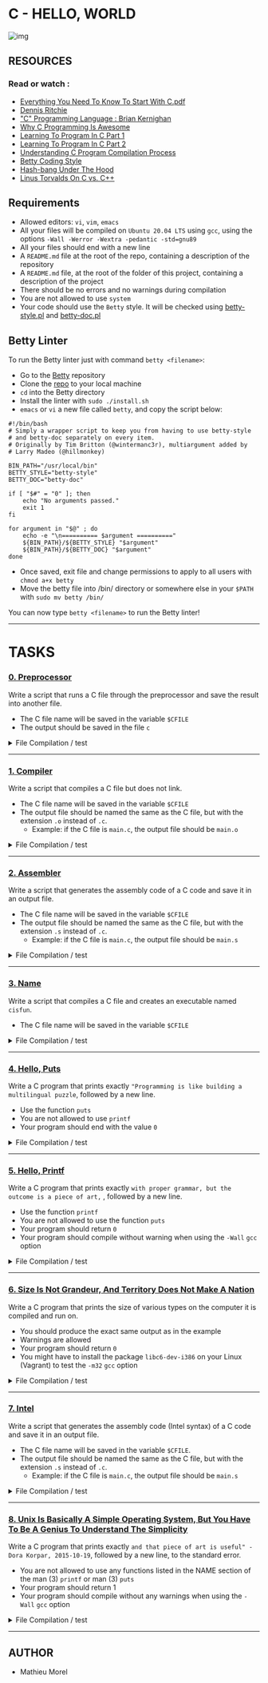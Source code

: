 # C - HELLO, WORLD

![img](https://s3.amazonaws.com/intranet-projects-files/holbertonschool-low_level_programming/212/cisfun.jpg)

## RESOURCES
### Read or watch :

- [Everything You Need To Know To Start With C.pdf](https://intranet.hbtn.io/rltoken/XD2enUOSVFbnWTe9TeMy-A)
- [Dennis Ritchie](https://intranet.hbtn.io/rltoken/z_bMXWzGREPdNusi75hIaA)
- ["C" Programming Language : Brian Kernighan](https://intranet.hbtn.io/rltoken/ALlxQP48pUddRMMOU9IYrw)
- [Why C Programming Is Awesome](https://intranet.hbtn.io/rltoken/jeQhdiiq4EemF-jlzBCHKw)
- [Learning To Program In C Part 1](https://intranet.hbtn.io/rltoken/y-sbT9uSCGF6ml1ZPOvyJg)
- [Learning To Program In C Part 2](https://intranet.hbtn.io/rltoken/r3mDdJIpJHmu4TdJBV95gQ)
- [Understanding C Program Compilation Process](https://intranet.hbtn.io/rltoken/tjRducuDVR9ftHsOFxdYmw)
- [Betty Coding Style](https://intranet.hbtn.io/rltoken/GQphLz55nty5zAzT6XAkOA)
- [Hash-bang Under The Hood](https://intranet.hbtn.io/rltoken/3g2P7dlYovV0nY7Caeylnw)
- [Linus Torvalds On C vs. C++](https://intranet.hbtn.io/rltoken/fXapDTlCYs_KsVAJhxfz6A)

## Requirements

- Allowed editors: `vi`, `vim`, `emacs`
- All your files will be compiled on `Ubuntu 20.04 LTS` using `gcc`, using the options `-Wall -Werror -Wextra -pedantic -std=gnu89`
- All your files should end with a new line
- A `README.md` file at the root of the repo, containing a description of the repository
- A `README.md` file, at the root of the folder of this project, containing a description of the project
- There should be no errors and no warnings during compilation
- You are not allowed to use `system`
- Your code should use the `Betty` style. It will be checked using [betty-style.pl](https://github.com/hs-hq/Betty/blob/master/betty-style.pl) and [betty-doc.pl](https://github.com/hs-hq/Betty/blob/master/betty-doc.pl)

## Betty Linter

To run the Betty linter just with command `betty <filename>`:

- Go to the [Betty](https://github.com/hs-hq/Betty) repository
- Clone the [repo](https://github.com/hs-hq/Betty) to your local machine
- `cd` into the Betty directory
- Install the linter with `sudo ./install.sh`
- `emacs` or `vi` a new file called `betty`, and copy the script below:

```
#!/bin/bash
# Simply a wrapper script to keep you from having to use betty-style
# and betty-doc separately on every item.
# Originally by Tim Britton (@wintermanc3r), multiargument added by
# Larry Madeo (@hillmonkey)

BIN_PATH="/usr/local/bin"
BETTY_STYLE="betty-style"
BETTY_DOC="betty-doc"

if [ "$#" = "0" ]; then
    echo "No arguments passed."
    exit 1
fi

for argument in "$@" ; do
    echo -e "\n========== $argument =========="
    ${BIN_PATH}/${BETTY_STYLE} "$argument"
    ${BIN_PATH}/${BETTY_DOC} "$argument"
done
```

- Once saved, exit file and change permissions to apply to all users with `chmod a+x betty`
- Move the betty file into /bin/ directory or somewhere else in your `$PATH` with `sudo mv betty /bin/`
  
You can now type `betty <filename>` to run the Betty linter!

-------------------------
                                                          
# TASKS

### [0. Preprocessor](https://github.com/MathieuMorel62/holbertonschool-low_level_programming/blob/master/0x00-hello_world/0-preprocessor)

Write a script that runs a C file through the preprocessor and save the result into another file.

  - The C file name will be saved in the variable `$CFILE`
  - The output should be saved in the file `c`
<details>
<summary> File Compilation / test </summary>
<br>

```
mathieu@ubuntu:~/c/$ cat main.c 
#include <stdio.h>

/**
 * main - Entry point
 *
 * Return: Always 0 (Success)
 */
int main(void)
{
    return (0);
}

mathieu@ubuntu:~/c/$ export CFILE=main.c
mathieu@ubuntu:~/c/$ ./0-preprocessor 
mathieu@ubuntu:~/c/$ tail c
# 942 "/usr/include/stdio.h" 3 4

# 2 "main.c" 2


# 3 "main.c"
int main(void)
{
 return (0);
}
```
</details>
    
----------------------------

### [1. Compiler](https://github.com/MathieuMorel62/holbertonschool-low_level_programming/blob/master/0x00-hello_world/1-compiler)

Write a script that compiles a C file but does not link.

  - The C file name will be saved in the variable `$CFILE`
  - The output file should be named the same as the C file, but with the extension `.o` instead of `.c`.
     - Example: if the C file is `main.c`, the output file should be `main.o`
<details>
<summary> File Compilation / test </summary>
<br>

```
mathieu@ubuntu:~/c/$ export CFILE=main.c
mathieu@ubuntu:~/c/$ cat main.c

#include <stdio.h>

/**
 * main - Entry point
 *
 * Return: Always 0 (Success)
 */
int main(void)
{
    return (0);
}

mathieu@ubuntu:~/c/$ ./1-compiler 
mathieu@ubuntu:~/c/$ ls

0-preprocessor  1-compiler   c            main.o
Makefile               100-intel      main.c  main.s

mathieu@ubuntu:~/c/$ cat -v main.o | head
^?ELF^B^A^A^@^@^@^@^@^@^@^@^@^A^@>^@^A^@^@^@^@^@^@^@^@^@^@^@^@^@^@^@^@^@^@^@^P^B^@^@^@^@^@^@^@^@^@^@@^@^@^@^@^@@^@^K^@^H^@UHM-^IM-eM-8^@^@^@^@]M-C^@GCC: (Ubuntu 5.4.0-6ubuntu1~16.04.2) 5.4.0 20160609^@^T^@^@^@^@^@^@^@^AzR^@^Ax^P^A^[^L^G^HM-^P^A^@^@^\^@^@^@^\^@^@^@^@^@^@^@^K^@^@^@^@A^N^PM-^F^BC^M^FF^L^G^H^@^@^@^@^@^@^@^@^@^@^@^@^@^@^@^@^@^@^@^@^@^@^@^@^@^@^@^A^@^@^@^D^@M-qM-^?^@^@^@^@^@^@^@^@^@^@^@^@^@^@^@^@^@^@^@^@^C^@^A^@^@^@^@^@^@^@^@^@^@^@^@^@^@^@^@^@^@^@^@^@^C^@^B^@^@^@^@^@^@^@^@^@^@^@^@^@^@^@^@^@^@^@^@^@^C^@^C^@^@^@^@^@^@^@^@^@^@^@^@^@^@^@^@^@^@^@^@^@^C^@^E^@^@^@^@^@^@^@^@^@^@^@^@^@^@^@^@^@^@^@^@^@^C^@^F^@^@^@^@^@^@^@^@^@^@^@^@^@^@^@^@^@^@^@^@^@^C^@^D^@^@^@^@^@^@^@^@^@^@^@^@^@^@^@^@^@^H^@^@^@^R^@^A^@^@^@^@^@^@^@^@^@^K^@^@^@^@^@^@^@^@main.c^@main^@^@^@^@ ^@^@^@^@^@^@^@^B^@^@^@^B^@^@^@^@^@^@^@^@^@^@^@^@.symtab^@.strtab^@.shstrtab^@.text^@.data^@.bss^@.comment^@.note.GNU-stack^@.rela.eh_frame^@^@^@^@^@^@^@^@^@^@^@^@^@^@^@^@^@^@^@^@^@^@^@^@^@^@^@^@^@^@^@^@^@^@^@^@^@^@^@^@^@^@^@^@^@^@^@^@^@^@^@^@^@^@^@^@^@^@^@^@^@^@^@^@^@^@^@^@^@^[^@^@^@^A^@^@^@^F^@^@^@^@^@^@^@^@^@^@^@^@^@^@^@@^@^@^@^@^@^@^@^K^@^@^@^@^@^@^@^@^@^@^@^@^@^@^@^A^@^@^@^@^@^@^@^@^@^@^@^@^@^@^@!^@^@^@^A^@^@^@^C^@^@^@^@^@^@^@^@^@^@^@^@^@^@^@K^@^@^@^@^@^@^@^@^@^@^@^@^@^@^@^@^@^@^@^@^@^@^@^A^@^@^@^@^@^@^@^@^@^@^@^@^@^@^@'^@^@^@^H^@^@^@^C^@^@^@^@^@^@^@^@^@^@^@^@^@^@^@K^@^@^@^@^@^@^@^@^@^@^@^@^@^@^@^@^@^@^@^@^@^@^@^A^@^@^@^@^@^@^@^@^@^@^@^@^@^@^@,^@^@^@^A^@^@^@0^@^@^@^@^@^@^@^@^@^@^@^@^@^@^@K^@^@^@^@^@^@^@5^@^@^@^@^@^@^@^@^@^@^@^@^@^@^@^A^@^@^@^@^@^@^@^A^@^@^@^@^@^@^@5^@^@^@^A^@^@^@^@^@^@^@^@^@^@^@^@^@^@^@^@^@^@^@M-^@^@^@^@^@^@^@^@^@^@^@^@^@^@^@^@^@^@^@^@^@^@^@^@^A^@^@^@^@^@^@^@^@^@^@^@^@^@^@^@J^@^@^@^A^@^@^@^B^@^@^@^@^@^@^@^@^@^@^@^@^@^@^@M-^@^@^@^@^@^@^@^@8^@^@^@^@^@^@^@^@^@^@^@^@^@^@^@^H^@^@^@^@^@^@^@^@^@^@^@^@^@^@^@E^@^@^@^D^@^@^@@^@^@^@^@^@^@^@^@^@^@^@^@^@^@^@M- ^A^@^@^@^@^@^@^X^@^@^@^@^@^@^@    ^@^@^@^F^@^@^@^H^@^@^@^@^@^@^@^X^@^@^@^@^@^@^@^Q^@^@^@^C^@^@^@^@^@^@^@^@^@^@^@^@^@^@^@^@^@^@^@M-8^A^@^@^@^@^@^@T^@^@^@^@^@^@^@^@^@^@^@^@^@^@^@^A^@^@^@^@^@^@^@^@^@^@^@^@^@^@^@^A^@^@^@^B^@^@^@^@^@^@^@^@^@^@^@^@^@^@^@^@^@^@^@M-8^@^@^@^@^@^@^@M-X^@^@^@^@^@^@^@
^@^@^@^H^@^@^@^H^@^@^@^@^@^@^@^X^@^@^@^@^@^@^@  ^@^@^@^C^@^@^@^@^@^@^@^@^@^@^@^@^@^@^@^@^@^@^@M-^P^A^@^@^@^@^@^@^M^@^@^@^@^@^@^@^@^@^@^@^@^@^@^@^A^@^@^@^@^@^@^@^@^@^@^@^@^@^@^@mathieu@ubuntu:~/c/$ 
```
</details>

---------------------------

### [2. Assembler](https://github.com/MathieuMorel62/holbertonschool-low_level_programming/blob/master/0x00-hello_world/2-assembler)

Write a script that generates the assembly code of a C code and save it in an output file.

  - The C file name will be saved in the variable `$CFILE`
  - The output file should be named the same as the C file, but with the extension `.s` instead of `.c`.
    - Example: if the C file is `main.c`, the output file should be `main.s`
<details>
<summary> File Compilation / test </summary>
<br>

```
mathieu@ubuntu:~/c/$ export CFILE=main.c
mathieu@ubuntu:~/c/$ cat main.c

#include <stdio.h>

/**
 * main - Entry point
 *
 * Return: Always 0 (Success)
 */
int main(void)
{
    return (0);
}

mathieu@ubuntu:~/c/$ ./2-assembler
mathieu@ubuntu:~/c/$ ls

0-preprocessor  1-compiler  2-assembler c  main.c  main.s  Makefile

mathieu@ubuntu:~/c/$ cat main.s
    .file   "main.c"
    .text
    .globl  main
    .type   main, @function
main:
.LFB0:
    .cfi_startproc
    pushq   %rbp
    .cfi_def_cfa_offset 16
    .cfi_offset 6, -16
    movq    %rsp, %rbp
    .cfi_def_cfa_register 6
    movl    $0, %eax
    popq    %rbp
    .cfi_def_cfa 7, 8
    ret
    .cfi_endproc
.LFE0:
    .size   main, .-main
    .ident  "GCC: (Ubuntu 5.4.0-6ubuntu1~16.04.2) 5.4.0 20160609"
    .section    .note.GNU-stack,"",@progbits
```
</details>

-----------------------------

### [3. Name](https://github.com/MathieuMorel62/holbertonschool-low_level_programming/blob/master/0x00-hello_world/3-name)

Write a script that compiles a C file and creates an executable named `cisfun`.

  - The C file name will be saved in the variable `$CFILE`
<details>
<summary> File Compilation / test </summary>
<br>

```
mathieu@ubuntu:~/c/$ export CFILE=main.c
mathieu@ubuntu:~/c/$ cat main.c

#include <stdio.h>

/**
 * main - Entry point
 *
 * Return: Always 0 (Success)
 */
int main(void)
{
    return (0);
}

mathieu@ubuntu:~/c/$ ./3-name 

mathieu@ubuntu:~/c/$ ls
0-preprocessor  1-compiler   3-name  cisfun  main.o  Makefile
100-intel       2-assembler  c       main.c  main.s
```
</details>

-------------------------------

### [4. Hello, Puts](https://github.com/MathieuMorel62/holbertonschool-low_level_programming/blob/master/0x00-hello_world/4-puts.c)

Write a C program that prints exactly `"Programming is like building a multilingual puzzle`, followed by a new line.

  - Use the function `puts`
  - You are not allowed to use `printf`
  - Your program should end with the value `0`
<details>
<summary> File Compilation / test </summary>
<br>

```
mathieu@ubuntu:~/c/$ gcc -Wall -Werror -Wextra -pedantic -std=gnu89 4-puts.c && ./a.out
"Programming is like building a multilingual puzzle

mathieu@ubuntu:~/c/$ echo $?
0
```
</details>

------------------------------

### [5. Hello, Printf](https://github.com/MathieuMorel62/holbertonschool-low_level_programming/blob/master/0x00-hello_world/5-printf.c)

Write a C program that prints exactly `with proper grammar, but the outcome is a piece of art,` , followed by a new line.

  - Use the function `printf`
  - You are not allowed to use the function `puts`
  - Your program should return `0`
  - Your program should compile without warning when using the `-Wall` `gcc` option
<details>
<summary> File Compilation / test </summary>
<br>

```
mathieu@ubuntu:~/c/$ gcc -Wall -Werror -Wextra -pedantic -std=gnu89 5-printf.c

mathieu@ubuntu:~/c/$ ./a.out 
with proper grammar, but the outcome is a piece of art,

mathieu@ubuntu:~/c/$ echo $?
0
```
</details>

-------------------------------

### [6. Size Is Not Grandeur, And Territory Does Not Make A Nation](https://github.com/MathieuMorel62/holbertonschool-low_level_programming/blob/master/0x00-hello_world/6-size.c)

Write a C program that prints the size of various types on the computer it is compiled and run on.

  - You should produce the exact same output as in the example
  - Warnings are allowed
  - Your program should return `0`
  - You might have to install the package `libc6-dev-i386` on your Linux (Vagrant) to test the `-m32` `gcc` option
<details>
<summary> File Compilation / test </summary>
<br>

```
mathieu@ubuntu:~/c/$ gcc 6-size.c -m32 -o size32 2> /tmp/32
mathieu@ubuntu:~/c/$ gcc 6-size.c -m64 -o size64 2> /tmp/64

mathieu@ubuntu:~/c/$ ./size32
Size of a char: 1 byte(s)
Size of an int: 4 byte(s)
Size of a long int: 4 byte(s)
Size of a long long int: 8 byte(s)
Size of a float: 4 byte(s)

mathieu@ubuntu:~/c/$ ./size64
Size of a char: 1 byte(s)
Size of an int: 4 byte(s)
Size of a long int: 8 byte(s)
Size of a long long int: 8 byte(s)
Size of a float: 4 byte(s)

mathieu@ubuntu:~/c/$ echo $?
0
```
</details>

------------------------------

### [7. Intel](https://github.com/MathieuMorel62/holbertonschool-low_level_programming/blob/master/0x00-hello_world/100-intel)

Write a script that generates the assembly code (Intel syntax) of a C code and save it in an output file.

  - The C file name will be saved in the variable `$CFILE`.
  - The output file should be named the same as the C file, but with the extension `.s` instead of `.c`.
    - Example: if the C file is `main.c`, the output file should be `main.s`
<details>
<summary> File Compilation / test </summary>
<br>

```
mathieu@ubuntu:~/c/$ export CFILE=main.c
mathieu@ubuntu:~/c/$ cat main.c

#include <stdio.h>

/**
 * main - Entry point
 *
 * Return: Always 0 (Success)
 */
int main(void)
{
    return (0);
}

mathieu@ubuntu:~/c/$ ./100-intel
mathieu@ubuntu:~/c/$ cat main.s
    .file   "main.c"
    .intel_syntax noprefix
    .text
    .globl  main
    .type   main, @function
main:
.LFB0:
    .cfi_startproc
    push    rbp
    .cfi_def_cfa_offset 16
    .cfi_offset 6, -16
    mov rbp, rsp
    .cfi_def_cfa_register 6
    mov eax, 0
    pop rbp
    .cfi_def_cfa 7, 8
    ret
    .cfi_endproc
.LFE0:
    .size   main, .-main
    .ident  "GCC: (Ubuntu 5.4.0-6ubuntu1~16.04.2) 5.4.0 20160609"
    .section    .note.GNU-stack,"",@progbits
```
</details>

----------------------------

### [8. Unix Is Basically A Simple Operating System, But You Have To Be A Genius To Understand The Simplicity](https://github.com/MathieuMorel62/holbertonschool-low_level_programming/blob/master/0x00-hello_world/101-quote.c)

Write a C program that prints exactly `and that piece of art is useful" - Dora Korpar, 2015-10-19`, followed by a new line, to the standard error.

  - You are not allowed to use any functions listed in the NAME section of the man (3) `printf` or man (3) `puts`
  - Your program should return 1
  - Your program should compile without any warnings when using the `-Wall` `gcc` option
<details>
<summary> File Compilation / test </summary>
<br>

```
mathieu@ubuntu:~/c/$ gcc -Wall -Werror -Wextra -pedantic -std=gnu89 -o quote 101-quote.c

mathieu@ubuntu:~/c/$ ./quote
and that piece of art is useful" - Dora Korpar, 2015-10-19

mathieu@ubuntu:~/c/$ echo $?
1

mathieu@ubuntu:~/c/$ ./quote 2> q
mathieu@ubuntu:~/c/$ cat q
and that piece of art is useful" - Dora Korpar, 2015-10-19

mathieu@ubuntu:~/c/$ grep printf < 101-quote.c
mathieu@ubuntu:~/c/$ grep put < 101-quote.c
```
</details>

-----------------------------------

## AUTHOR

- Mathieu Morel
